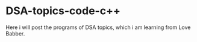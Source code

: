 # DSA-topics-code-c++
Here i will post the programs of DSA topics, which i am learning from Love Babber.
